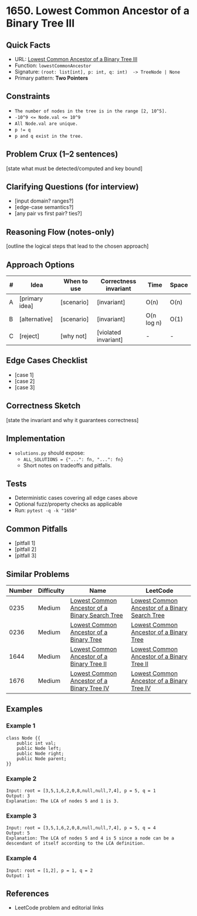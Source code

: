 # 1650. Lowest Common Ancestor of a Binary Tree III

## Quick Facts

- URL: [Lowest Common Ancestor of a Binary Tree III](https://leetcode.com/problems/lowest-common-ancestor-of-a-binary-tree-iii/)
- Function: `lowestCommonAncestor`
- Signature: `(root: list[int], p: int, q: int)  -> TreeNode | None`
- Primary pattern: **Two Pointers**

## Constraints

- `The number of nodes in the tree is in the range [2, 10^5].`
- `-10^9 <= Node.val <= 10^9`
- `All Node.val are unique.`
- `p != q`
- `p and q exist in the tree.`

## Problem Crux (1–2 sentences)

[state what must be detected/computed and key bound]

## Clarifying Questions (for interview)

- [input domain? ranges?]
- [edge-case semantics?]
- [any pair vs first pair? ties?]

## Reasoning Flow (notes-only)

[outline the logical steps that lead to the chosen approach]

## Approach Options

| # | Idea | When to use | Correctness invariant | Time | Space |
|---|------|-------------|-----------------------|------|-------|
| A | [primary idea] | [scenario] | [invariant] | O(n) | O(n) |
| B | [alternative] | [scenario] | [invariant] | O(n log n) | O(1) |
| C | [reject] | [why not] | [violated invariant] | - | - |

## Edge Cases Checklist

- [case 1]
- [case 2]
- [case 3]

## Correctness Sketch

[state the invariant and why it guarantees correctness]

## Implementation

- `solutions.py` should expose:
  - `ALL_SOLUTIONS = {"...": fn, "...": fn}`
  - Short notes on tradeoffs and pitfalls.

## Tests

- Deterministic cases covering all edge cases above
- Optional fuzz/property checks as applicable
- Run: `pytest -q -k "1650"`

## Common Pitfalls

- [pitfall 1]
- [pitfall 2]
- [pitfall 3]

## Similar Problems

| Number | Difficulty | Name | LeetCode |
|---|---|---|---|
| 0235 | Medium | [Lowest Common Ancestor of a Binary Search Tree](../0235-lowest-common-ancestor-of-a-binary-search-tree/readme.md) | [Lowest Common Ancestor of a Binary Search Tree](https://leetcode.com/problems/lowest-common-ancestor-of-a-binary-search-tree/) |
| 0236 | Medium | [Lowest Common Ancestor of a Binary Tree](../0236-lowest-common-ancestor-of-a-binary-tree/readme.md) | [Lowest Common Ancestor of a Binary Tree](https://leetcode.com/problems/lowest-common-ancestor-of-a-binary-tree/) |
| 1644 | Medium | [Lowest Common Ancestor of a Binary Tree II](../1644-lowest-common-ancestor-of-a-binary-tree-ii/readme.md) | [Lowest Common Ancestor of a Binary Tree II](https://leetcode.com/problems/lowest-common-ancestor-of-a-binary-tree-ii/) |
| 1676 | Medium | [Lowest Common Ancestor of a Binary Tree IV](../1676-lowest-common-ancestor-of-a-binary-tree-iv/readme.md) | [Lowest Common Ancestor of a Binary Tree IV](https://leetcode.com/problems/lowest-common-ancestor-of-a-binary-tree-iv/) |

## Examples

### Example 1

```text
class Node {{
    public int val;
    public Node left;
    public Node right;
    public Node parent;
}}
```

### Example 2

```text
Input: root = [3,5,1,6,2,0,8,null,null,7,4], p = 5, q = 1
Output: 3
Explanation: The LCA of nodes 5 and 1 is 3.
```

### Example 3

```text
Input: root = [3,5,1,6,2,0,8,null,null,7,4], p = 5, q = 4
Output: 5
Explanation: The LCA of nodes 5 and 4 is 5 since a node can be a descendant of itself according to the LCA definition.
```

### Example 4

```text
Input: root = [1,2], p = 1, q = 2
Output: 1
```

## References

- LeetCode problem and editorial links
